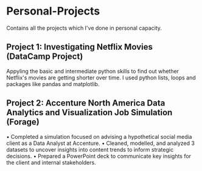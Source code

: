 # Personal-Projects
Contains all the projects which I've done in personal capacity.


## Project 1: Investigating Netflix Movies (DataCamp Project)
Appyling the basic and intermediate python skills to find out whether Netflix's movies are getting shorter over time. 
I used python lists, loops and packages like pandas and matplotlib. 

## Project 2: Accenture North America Data Analytics and Visualization Job Simulation (Forage)
• Completed a simulation focused on advising a hypothetical social media client as a Data Analyst at Accenture.
•	Cleaned, modelled, and analyzed 3 datasets to uncover insights into content trends to inform strategic decisions.
•	Prepared a PowerPoint deck to communicate key insights for the client and internal stakeholders.
